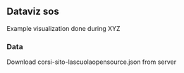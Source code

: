 ## Dataviz sos

Example visualization done during XYZ

### Data
Download corsi-sito-lascuolaopensource.json from server

